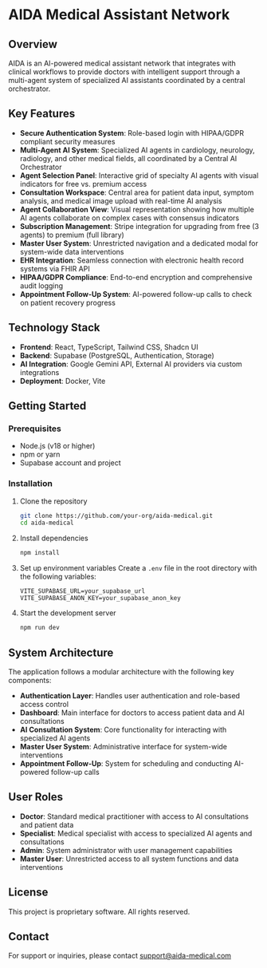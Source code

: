 # AIDA Medical Assistant Network

## Overview

AIDA is an AI-powered medical assistant network that integrates with clinical workflows to provide doctors with intelligent support through a multi-agent system of specialized AI assistants coordinated by a central orchestrator.

## Key Features

- **Secure Authentication System**: Role-based login with HIPAA/GDPR compliant security measures
- **Multi-Agent AI System**: Specialized AI agents in cardiology, neurology, radiology, and other medical fields, all coordinated by a Central AI Orchestrator
- **Agent Selection Panel**: Interactive grid of specialty AI agents with visual indicators for free vs. premium access
- **Consultation Workspace**: Central area for patient data input, symptom analysis, and medical image upload with real-time AI analysis
- **Agent Collaboration View**: Visual representation showing how multiple AI agents collaborate on complex cases with consensus indicators
- **Subscription Management**: Stripe integration for upgrading from free (3 agents) to premium (full library)
- **Master User System**: Unrestricted navigation and a dedicated modal for system-wide data interventions
- **EHR Integration**: Seamless connection with electronic health record systems via FHIR API
- **HIPAA/GDPR Compliance**: End-to-end encryption and comprehensive audit logging
- **Appointment Follow-Up System**: AI-powered follow-up calls to check on patient recovery progress

## Technology Stack

- **Frontend**: React, TypeScript, Tailwind CSS, Shadcn UI
- **Backend**: Supabase (PostgreSQL, Authentication, Storage)
- **AI Integration**: Google Gemini API, External AI providers via custom integrations
- **Deployment**: Docker, Vite

## Getting Started

### Prerequisites

- Node.js (v18 or higher)
- npm or yarn
- Supabase account and project

### Installation

1. Clone the repository
   ```bash
   git clone https://github.com/your-org/aida-medical.git
   cd aida-medical
   ```

2. Install dependencies
   ```bash
   npm install
   ```

3. Set up environment variables
   Create a `.env` file in the root directory with the following variables:
   ```
   VITE_SUPABASE_URL=your_supabase_url
   VITE_SUPABASE_ANON_KEY=your_supabase_anon_key
   ```

4. Start the development server
   ```bash
   npm run dev
   ```

## System Architecture

The application follows a modular architecture with the following key components:

- **Authentication Layer**: Handles user authentication and role-based access control
- **Dashboard**: Main interface for doctors to access patient data and AI consultations
- **AI Consultation System**: Core functionality for interacting with specialized AI agents
- **Master User System**: Administrative interface for system-wide interventions
- **Appointment Follow-Up**: System for scheduling and conducting AI-powered follow-up calls

## User Roles

- **Doctor**: Standard medical practitioner with access to AI consultations and patient data
- **Specialist**: Medical specialist with access to specialized AI agents and consultations
- **Admin**: System administrator with user management capabilities
- **Master User**: Unrestricted access to all system functions and data interventions

## License

This project is proprietary software. All rights reserved.

## Contact

For support or inquiries, please contact support@aida-medical.com
